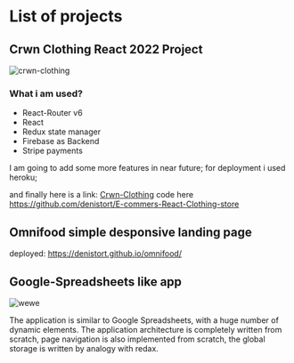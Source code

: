 # List of projects

## Crwn Clothing React 2022 Project

![crwn-clothing](https://user-images.githubusercontent.com/71392741/151657202-c2f8acda-b172-45ab-9f7f-be63d102be80.jpg)

### What i am used?

- React-Router v6
- React
- Redux state manager
- Firebase as Backend
- Stripe payments

I am going to add some more features in near future;
for deployment i used heroku;

and finally here is a link: [Crwn-Clothing](https://crwn-react-clothing-denis.herokuapp.com/) 
code here https://github.com/denistort/E-commers-React-Clothing-store


## Omnifood simple desponsive landing page

deployed: https://denistort.github.io/omnifood/

## Google-Spreadsheets like app

![wewe](https://user-images.githubusercontent.com/71392741/232330980-3370e4a4-116c-419a-9c45-674474764fdc.png)

The application is similar to Google Spreadsheets, with a huge number of dynamic elements. The application architecture is completely written from scratch, page navigation is also implemented from scratch, the global storage is written by analogy with redax.
